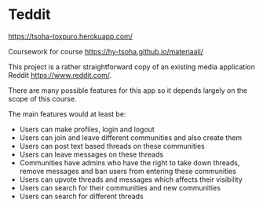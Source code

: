 # Teddit

https://tsoha-toxpuro.herokuapp.com/

Coursework for course https://hy-tsoha.github.io/materiaali/

This project is a rather straightforward copy of an existing media application Reddit https://www.reddit.com/.

There are many possible features for this app so it depends largely on the scope of this course.

The main features would at least be:

* Users can make profiles, login and logout 
* Users can join and leave different communities and also create them
* Users can post text based threads on these communities
* Users can leave messages on these threads
* Communities have admins who have the right to take down threads, remove messages and ban users from entering these communities
* Users can upvote threads and messages which affects their visibility
* Users can search for their communities and new communities
* Users can search for different threads

